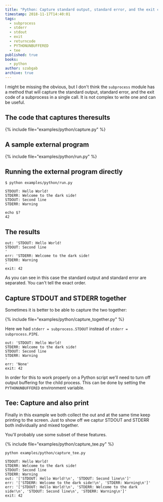 ```yaml
---
title: "Python: Capture standard output, standard error, and the exit code of a subprocess"
timestamp: 2018-11-17T14:40:01
tags:
  - subprocess
  - stderr
  - stdout
  - exit
  - returncode
  - PYTHONUNBUFFERED
  - tee
published: true
books:
  - python
author: szabgab
archive: true
---
```



I might be missing the obvious, but I don't think the `subprocess` module has a method
that will capture the standard output, standard error, and the exit code of a subprocess in a single
call. It is not complex to write one and can be useful.


## The code that captures theresults

{% include file="examples/python/capture.py" %}


## A sample external program

{% include file="examples/python/run.py" %}

## Running the external program directly

```
$ python examples/python/run.py

STDOUT: Hello World!
STDERR: Welcome to the dark side!
STDOUT: Second line
STDERR: Warning
```

```
echo $?
42
```

## The results

```
out: 'STDOUT: Hello World!
STDOUT: Second line
'
err: 'STDERR: Welcome to the dark side!
STDERR: Warning
'
exit: 42
```

As you can see in this case the standard output and standard error are separated. You can't tell the exact order.

## Capture STDOUT and STDERR together

Sometimes it is better to be able to capture the two together:

{% include file="examples/python/capture_together.py" %}

Here we had `stderr = subprocess.STDOUT` instead of
`stderr = subprocess.PIPE`.

```
out: 'STDOUT: Hello World!
STDERR: Welcome to the dark side!
STDOUT: Second line
STDERR: Warning
'
err: 'None'
exit: 42
```

In order for this to work properly on a Python script we'll need to turn off output buffering
for the child process.
This can be done by setting the `PYTHONUNBUFFERED` environment variable.

## Tee: Capture and also print

Finally in this example we both collect the out and at the same time keep printing to the screen.
Just to show off we captur STDOUT and STDERR both individually and mixed together.

You'll probably use some subset of these features.

{% include file="examples/python/capture_tee.py" %}

```
python examples/python/capture_tee.py 
```

```
STDOUT: Hello World!
STDERR: Welcome to the dark side!
STDOUT: Second line
STDERR: Warning
out: '['STDOUT: Hello World!\n', 'STDOUT: Second line\n']'
err: '['STDERR: Welcome to the dark side!\n', 'STDERR: Warning\n']'
err: '['STDOUT: Hello World!\n', 'STDERR: Welcome to the dark side!\n', 'STDOUT: Second line\n', 'STDERR: Warning\n']'
exit: 42
```

